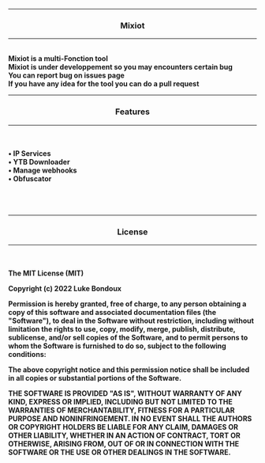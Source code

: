 -----
### <p align="center">Mixiot</p>
-----
<br>
<strong>
Mixiot is a multi-Fonction tool
<br>
Mixiot is under developpement so you may encounters certain bug
<br>
You can report bug on issues page
<br>
If you have any idea for the tool you can do a pull request
</strong>
<br>

-----
### <p align="center">Features</p>
-----
<br>
<strong>
<br>
• IP Services
<br>
• YTB Downloader
<br>
• Manage webhooks
<br>
• Obfuscator
<br>
</strong>
</br>
<br><br>

-----
### <p align="center">License</p>
-----
<br><br>
<strong>
The MIT License (MIT)

Copyright (c) 2022 Luke Bondoux

Permission is hereby granted, free of charge, to any person obtaining a copy of this software and associated documentation files (the "Software"), to deal in the Software without restriction, including without limitation the rights to use, copy, modify, merge, publish, distribute, sublicense, and/or sell copies of the Software, and to permit persons to whom the Software is furnished to do so, subject to the following conditions:

The above copyright notice and this permission notice shall be included in all copies or substantial portions of the Software.

THE SOFTWARE IS PROVIDED "AS IS", WITHOUT WARRANTY OF ANY KIND, EXPRESS OR IMPLIED, INCLUDING BUT NOT LIMITED TO THE WARRANTIES OF MERCHANTABILITY, FITNESS FOR A PARTICULAR PURPOSE AND NONINFRINGEMENT. IN NO EVENT SHALL THE AUTHORS OR COPYRIGHT HOLDERS BE LIABLE FOR ANY CLAIM, DAMAGES OR OTHER LIABILITY, WHETHER IN AN ACTION OF CONTRACT, TORT OR OTHERWISE, ARISING FROM, OUT OF OR IN CONNECTION WITH THE SOFTWARE OR THE USE OR OTHER DEALINGS IN THE SOFTWARE.
<strong>
